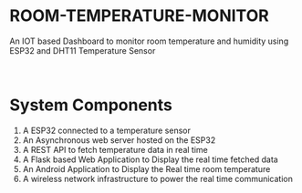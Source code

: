 # ROOM-TEMPERATURE-MONITOR
An IOT based Dashboard to monitor room temperature and humidity using ESP32 and DHT11 Temperature Sensor 

<br>

# System Components 

1. A ESP32 connected to a temperature sensor <br>
2. An Asynchronous web server hosted on the ESP32 <br> 
3. A REST API to fetch temperature data in real time <br>
4. A Flask based Web Application to Display the real time fetched data <br> 
5. An Android Application to Display the Real time room temperature <br> 
6. A wireless network infrastructure to power the real time communication <br> 
